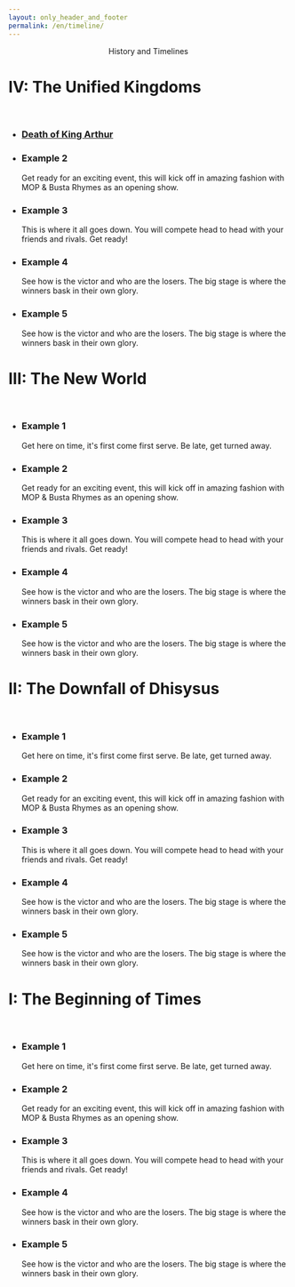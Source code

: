 ```yaml
---
layout: only_header_and_footer
permalink: /en/timeline/
---
```


<div class="section" id="about">
  <div class="container">
      <div class="h1 mt-2 title"><center>History and Timelines</center></div>
      <div class="row">
          <div class="col-md-12">
              <div class="card">
                  <div class="card-body">
                      <h1 class="card-title">IV: The Unified Kingdoms</h1>
                      <br>
                      <div id="content">
                          <ul class="timeline">
                              <a href="IV-death_of_king_arthur"><li class="event" data-date="YEAR 123">
                                  <h3>Death of King Arthur</h3>
                              </li></a>
                              <li class="event" data-date="YEAR 123">
                                  <h3>Example 2</h3>
                                  <p>Get ready for an exciting event, this will kick off in amazing fashion with MOP &amp; Busta Rhymes as an opening show.</p>
                              </li>
                              <li class="event" data-date="YEAR 123">
                                  <h3>Example 3</h3>
                                  <p>This is where it all goes down. You will compete head to head with your friends and rivals. Get ready!</p>
                              </li>
                              <li class="event" data-date="YEAR 123">
                                  <h3>Example 4</h3>
                                  <p>See how is the victor and who are the losers. The big stage is where the winners bask in their own glory.</p>
                              </li>
                              <li class="event" data-date="YEAR 123">
                                  <h3>Example 5</h3>
                                  <p>See how is the victor and who are the losers. The big stage is where the winners bask in their own glory.</p>
                              </li>
                          </ul>
                      </div>
                  </div>
              </div>
          </div>
      </div>
  </div>

  <div class="container">
      <div class="row">
          <div class="col-md-12">
              <div class="card">
                  <div class="card-body">
                      <h1 class="card-title">III: The New World</h1>
                      <br>
                      <div id="content">
                          <ul class="timeline">
                              <li class="event" data-date="YEAR 123">
                                  <h3>Example 1</h3>
                                  <p>Get here on time, it's first come first serve. Be late, get turned away.</p>
                              </li>
                              <li class="event" data-date="YEAR 123">
                                  <h3>Example 2</h3>
                                  <p>Get ready for an exciting event, this will kick off in amazing fashion with MOP &amp; Busta Rhymes as an opening show.</p>
                              </li>
                              <li class="event" data-date="YEAR 123">
                                  <h3>Example 3</h3>
                                  <p>This is where it all goes down. You will compete head to head with your friends and rivals. Get ready!</p>
                              </li>
                              <li class="event" data-date="YEAR 123">
                                  <h3>Example 4</h3>
                                  <p>See how is the victor and who are the losers. The big stage is where the winners bask in their own glory.</p>
                              </li>
                              <li class="event" data-date="YEAR 123">
                                  <h3>Example 5</h3>
                                  <p>See how is the victor and who are the losers. The big stage is where the winners bask in their own glory.</p>
                              </li>
                          </ul>
                      </div>
                  </div>
              </div>
          </div>
      </div>
  </div>

  <div class="container">
      <div class="row">
          <div class="col-md-12">
              <div class="card">
                  <div class="card-body">
                      <h1 class="card-title">II: The Downfall of Dhisysus</h1>
                      <br>
                      <div id="content">
                          <ul class="timeline">
                              <li class="event" data-date="YEAR 123">
                                  <h3>Example 1</h3>
                                  <p>Get here on time, it's first come first serve. Be late, get turned away.</p>
                              </li>
                              <li class="event" data-date="YEAR 123">
                                  <h3>Example 2</h3>
                                  <p>Get ready for an exciting event, this will kick off in amazing fashion with MOP &amp; Busta Rhymes as an opening show.</p>
                              </li>
                              <li class="event" data-date="YEAR 123">
                                  <h3>Example 3</h3>
                                  <p>This is where it all goes down. You will compete head to head with your friends and rivals. Get ready!</p>
                              </li>
                              <li class="event" data-date="YEAR 123">
                                  <h3>Example 4</h3>
                                  <p>See how is the victor and who are the losers. The big stage is where the winners bask in their own glory.</p>
                              </li>
                              <li class="event" data-date="YEAR 123">
                                  <h3>Example 5</h3>
                                  <p>See how is the victor and who are the losers. The big stage is where the winners bask in their own glory.</p>
                              </li>
                          </ul>
                      </div>
                  </div>
              </div>
          </div>
      </div>
  </div>

  <div class="container">
      <div class="row">
          <div class="col-md-12">
              <div class="card">
                  <div class="card-body">
                      <h1 class="card-title">I: The Beginning of Times</h1>
                      <br>
                      <div id="content">
                          <ul class="timeline">
                              <li class="event" data-date="YEAR 123">
                                  <h3>Example 1</h3>
                                  <p>Get here on time, it's first come first serve. Be late, get turned away.</p>
                              </li>
                              <li class="event" data-date="YEAR 123">
                                  <h3>Example 2</h3>
                                  <p>Get ready for an exciting event, this will kick off in amazing fashion with MOP &amp; Busta Rhymes as an opening show.</p>
                              </li>
                              <li class="event" data-date="YEAR 123">
                                  <h3>Example 3</h3>
                                  <p>This is where it all goes down. You will compete head to head with your friends and rivals. Get ready!</p>
                              </li>
                              <li class="event" data-date="YEAR 123">
                                  <h3>Example 4</h3>
                                  <p>See how is the victor and who are the losers. The big stage is where the winners bask in their own glory.</p>
                              </li>
                              <li class="event" data-date="YEAR 123">
                                  <h3>Example 5</h3>
                                  <p>See how is the victor and who are the losers. The big stage is where the winners bask in their own glory.</p>
                              </li>
                          </ul>
                      </div>
                  </div>
              </div>
          </div>
      </div>
  </div>



  </div>
</div>
